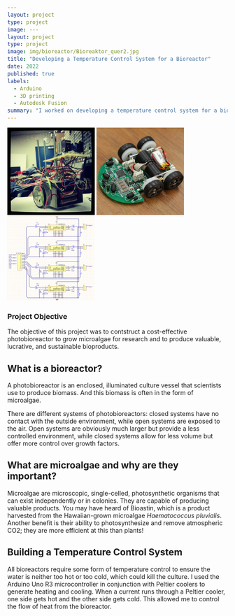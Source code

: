 ```yaml
---
layout: project
type: project
image: ---
layout: project
type: project
image: img/bioreactor/Bioreaktor_quer2.jpg
title: "Developing a Temperature Control System for a Bioreactor"
date: 2022
published: true
labels:
  - Arduino
  - 3D printing
  - Autodesk Fusion
summary: "I worked on developing a temperature control system for a bioreactor meant to culture microalgae. The system involved Arduino microcontroller board and software, and Autodesk Fusion software to print 3D parts."
---
```


<div class="text-center p-4">
  <img width="200px" src="../img/micromouse/micromouse-robot.png" class="img-thumbnail" >
  <img width="200px" src="../img/micromouse/micromouse-robot-2.jpg" class="img-thumbnail" >
  <img width="200px" src="../img/micromouse/micromouse-circuit.png" class="img-thumbnail" >
</div>

### Project Objective
The objective of this project was to contstruct a cost-effective photobioreactor to grow microalgae for research and to produce valuable, lucrative, and sustainable bioproducts. 

## What is a bioreactor?
A photobioreactor is an enclosed, illuminated culture vessel that scientists use to produce biomass. And this biomass is often in the form of microalgae.

There are different systems of photobioreactors: closed systems have no contact with the outside environment, while open systems are exposed to the air. Open systems are obviously much larger but provide a less controlled environment, while closed systems allow for less volume but offer more control over growth factors.

## What are microalgae and why are they important?
Microalgae are microscopic, single-celled, photosynthetic organisms that can exist independently or in colonies. They are capable of producing valuable products. You may have heard of Bioastin, which is a product harvested from the Hawaiian-grown microalgae *Haematococcus pluvialis*. Another benefit is their ability to photosynthesize and remove atmospheric CO2; they are more efficient at this than plants!

## Building a Temperature Control System
All bioreactors require some form of temperature control to ensure the water is neither too hot or too cold, which could kill the culture. I used the Arduino Uno R3 microcontroller in conjunction with Peltier coolers to generate heating and cooling. When a current runs through a Peltier cooler, one side gets hot and the other side gets cold. This allowed me to control the flow of heat from the bioreactor.
